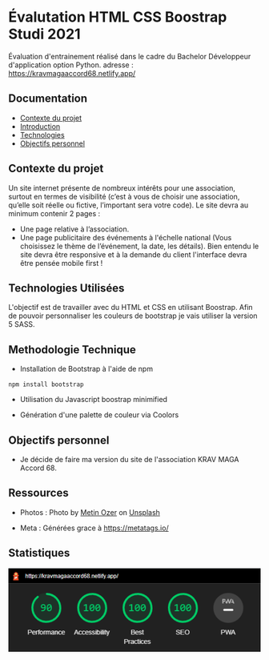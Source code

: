 # Évalutation HTML CSS Boostrap Studi 2021

Évaluation d'entrainement réalisé dans le cadre du Bachelor Développeur d'application option Python.
adresse : https://kravmagaaccord68.netlify.app/

## Documentation

- [Contexte du projet](#Contexte-du-projet)
- [Introduction](#introduction)
- [Technologies](#technologies-utilisées)
- [Objectifs personnel](#Objectifs-personnel)

## Contexte du projet

Un site internet présente de nombreux intérêts pour une association, surtout en termes de visibilité (c’est
à vous de choisir une association, qu’elle soit réelle ou fictive, l’important sera votre code).
Le site devra au minimum contenir 2 pages :

- Une page relative à l’association.
- Une page publicitaire des événements à l'échelle national (Vous choisissez le thème de l’événement, la
  date, les détails).
  Bien entendu le site devra être responsive et à la demande du client l'interface devra être pensée mobile
  first !

## Technologies Utilisées

L'objectif est de travailler avec du HTML et CSS en utilisant Boostrap. Afin de pouvoir personnaliser les couleurs de bootstrap je vais utiliser la version 5 SASS.

## Methodologie Technique

- Installation de Bootstrap à l'aide de npm

```
npm install bootstrap

```

- Utilisation du Javascript boostrap minimified

- Génération d'une palette de couleur via Coolors


## Objectifs personnel

- Je décide de faire ma version du site de l'association KRAV MAGA Accord 68.

## Ressources 

- Photos : 
Photo by <a href="https://unsplash.com/@metinozer?utm_source=unsplash&utm_medium=referral&utm_content=creditCopyText">Metin Ozer</a> on <a href="https://unsplash.com/s/photos/boxer?utm_source=unsplash&utm_medium=referral&utm_content=creditCopyText">Unsplash</a>
  
  
- Meta : Générées grace à https://metatags.io/

## Statistiques 

![Résultat LightHouse](https://github.com/Slipndi/Evalulation1_HTML_CSS_BOOSTRAP_STUDI/blob/0cbf80c30a1d21cab0252798278a720df3da0bba/assets/img/stats.png)
